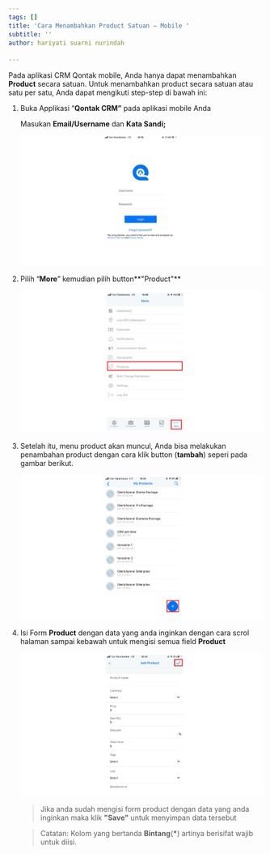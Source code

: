 ```yaml
---
tags: []
title: 'Cara Menambahkan Product Satuan – Mobile '
subtitle: ''
author: hariyati suarni nurindah

---
```

Pada aplikasi CRM Qontak mobile, Anda hanya dapat menambahkan **Product** secara satuan. Untuk menambahkan product  secara satuan atau satu per satu, Anda dapat mengikuti step-step di bawah ini:

1. Buka Applikasi “**Qontak CRM”** pada aplikasi mobile Anda

   Masukan **Email/Username** dan **Kata Sandi;**

   ![](/uploads/kontakmobile.PNG)
2. Pilih  “**More**” kemudian pilih button**"Product"**

   ![](/uploads/produkmobileedit1.PNG)
3. Setelah itu, menu product akan muncul, Anda bisa melakukan penambahan product dengan cara klik button (**tambah**) seperi pada gambar berikut.

   ![](/uploads/produkmobiletambah1.PNG)
4. Isi Form **Product** dengan data yang anda inginkan dengan cara scrol halaman sampai kebawah untuk mengisi semua field **Product**

   ![](/uploads/produkmobiletambah2.PNG)

   > Jika anda sudah mengisi form product dengan data yang anda inginkan maka klik **"Save"** untuk menyimpan data tersebut

   > Catatan: Kolom yang bertanda **Bintang**(__*__) artinya berisifat wajib untuk diisi.